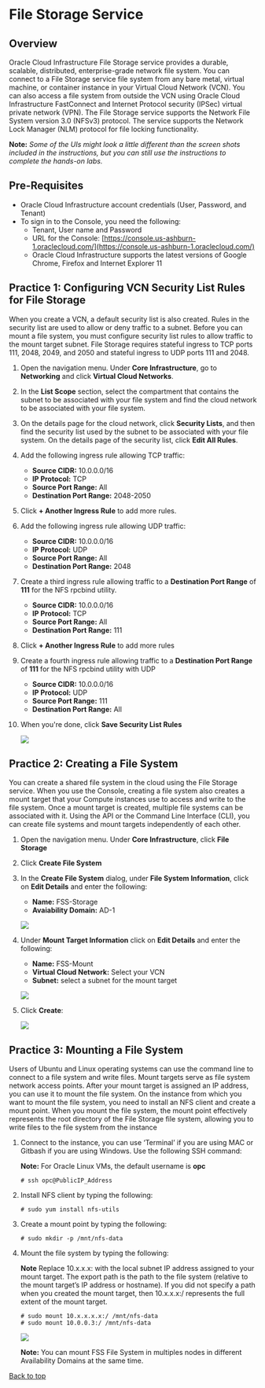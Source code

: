 # File Storage Service

<!-- comment out table of contents>  
## Table of Contents

[Overview](#overview)

[Pre-Requisites](#pre-requisites)

[Practice-1: Configuring VCN Security List Rules for File Storage](#practice-1-configuring-vcn-security-list-rules-for-file-storage)

[Practice-2: Creating a File System](#practice-2-creating-a-file-system)

[Practice-3: Mounting a File System](#practice-3-mounting-a-file-system)
-->

## Overview

Oracle Cloud Infrastructure File Storage service provides a durable, scalable, distributed, enterprise-grade network file system. You can connect to a File Storage service file system from any bare metal, virtual machine, or container instance in your Virtual Cloud Network (VCN). You can also access a file system from outside the VCN using Oracle Cloud Infrastructure FastConnect and Internet Protocol security (IPSec) virtual private network (VPN). The File Storage service supports the Network File System version 3.0 (NFSv3) protocol. The service supports the Network Lock Manager (NLM) protocol for file locking functionality.

**Note:** *Some of the UIs might look a little different than the screen shots included in the instructions, but you can still use the instructions to complete the hands-on labs.*

## Pre-Requisites

- Oracle Cloud Infrastructure account credentials (User, Password, and Tenant) 
- To sign in to the Console, you need the following:
  -  Tenant, User name and Password
  -  URL for the Console: [https://console.us-ashburn-1.oraclecloud.com/](https://console.us-ashburn-1.oraclecloud.com/)
  -  Oracle Cloud Infrastructure supports the latest versions of Google Chrome, Firefox and Internet Explorer 11

## Practice 1: Configuring VCN Security List Rules for File Storage

When you create a VCN, a default security list is also created. Rules in the security list are used to allow or deny traffic to a subnet. Before you can mount a file system, you must configure security list rules to allow traffic to the mount target subnet. File Storage requires stateful ingress to TCP ports 111, 2048, 2049, and 2050 and stateful ingress to UDP ports 111 and 2048.

1. Open the navigation menu. Under **Core Infrastructure**, go to **Networking** and click **Virtual Cloud Networks**.

2. In the **List Scope** section, select the compartment that contains the subnet to be associated with your file system and find the cloud network to be associated with your file system.
   
3. On the details page for the cloud network, click **Security Lists**, and then find the security list used by the subnet to be associated with your file system. On the details page of the security list, click **Edit All Rules**.

4. Add the following ingress rule allowing TCP traffic:
   
   - **Source CIDR:** 10.0.0.0/16
   - **IP Protocol:** TCP
   - **Source Port Range:** All
   - **Destination Port Range:** 2048-2050

5. Click **+ Another Ingress Rule** to add more rules.

6. Add the following ingress rule allowing UDP traffic:
   
   - **Source CIDR:** 10.0.0.0/16
   - **IP Protocol:** UDP
   - **Source Port Range:** All
   - **Destination Port Range:** 2048

7. Create a third ingress rule allowing traffic to a **Destination Port Range** of **111** for the NFS rpcbind utility.
   
   - **Source CIDR:** 10.0.0.0/16
   - **IP Protocol:** TCP
   - **Source Port Range:** All
   - **Destination Port Range:** 111

8. Click **+ Another Ingress Rule** to add more rules
9. Create a fourth ingress rule allowing traffic to a **Destination Port Range** of **111** for the NFS rpcbind utility with UDP
   
   - **Source CIDR:** 10.0.0.0/16
   - **IP Protocol:** UDP
   - **Source Port Range:** 111
   - **Destination Port Range:** All

10. When you're done, click **Save Security List Rules**

    ![]( img/image005.png " ")

## Practice 2: Creating a File System
You can create a shared file system in the cloud using the File Storage service. When you use the Console, creating a file system also creates a mount target that your Compute instances use to access and write to the file system. Once a mount target is created, multiple file systems can be associated with it. Using the API or the Command Line Interface (CLI), you can create file systems and mount targets independently of each other.

1. Open the navigation menu. Under **Core Infrastructure**, click **File Storage**

2. Click **Create File System**

3. In the **Create File System** dialog, under **File System Information**, click on **Edit Details** and enter the following:

   - **Name:** FSS-Storage
   - **Avaiability Domain:** AD-1

    ![](img/image002.png " ")

4. Under **Mount Target Information** click on **Edit Details** and enter the following:

   - **Name:** FSS-Mount
   - **Virtual Cloud Network:** Select your VCN
   - **Subnet:** select a subnet for the mount target
  
    ![](img/image001.png " ")

5. Click **Create**:

    ![]( img/image006.png " ")

## Practice 3: Mounting a File System

Users of Ubuntu and Linux operating systems can use the command line to connect to a file system and write files. Mount targets serve as file system network access points. After your mount target is assigned an IP address, you can use it to mount the file system. On the instance from which you want to mount the file system, you need to install an NFS client and create a mount point. When you mount the file system, the mount point effectively represents the root directory of the File Storage file system, allowing you to write files to the file system from the instance

1. Connect to the instance, you can use ‘Terminal’ if you are using MAC or Gitbash if you are using Windows. Use the following SSH command:
  
    **Note:** For Oracle Linux VMs, the default username is **opc**

    ```
    # ssh opc@PublicIP_Address
    ```
2. Install NFS client by typing the following:

    ```
    # sudo yum install nfs-utils
    ```
3. Create a mount point by typing the following:

    ```
    # sudo mkdir -p /mnt/nfs-data
    ```

4. Mount the file system by typing the following:

    **Note** Replace 10.x.x.x: with the local subnet IP address assigned to your mount target. The export path is the path to the file system (relative to the mount target’s IP address or hostname). If you did not specify a path when you created the mount target, then 10.x.x.x:/ represents the full extent of the mount target.
 
    ``` 
    # sudo mount 10.x.x.x.x:/ /mnt/nfs-data  
    # sudo mount 10.0.0.3:/ /mnt/nfs-data
    ```

    ![]( img/image007.png " ")

    **Note:** You can mount FSS File System in multiples nodes in different Availability Domains at the same time.

[Back to top](#overview)